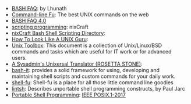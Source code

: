 
- [BASH FAQ][1]: by Lhunath
- [Command-line Fu][2]: The best UNIX commands on the web
- [BASH FAQ 4.0][3]
- [scripting programming][4]: nixCraft
- [nixCraft Bash Shell Scripting Directory][5]: 
- [How To Look Like A UNIX Guru][6]:
- [Unix Toolbox][7]: This document is a collection of Unix/Linux/BSD commands and tasks which are useful for IT work or for advanced users.
- [A Sysadmin's Unixersal Translator (ROSETTA STONE)][8]: 
- [bash-it][9]: provides a solid framework for using, developing and maintaining shell scripts and custom commands for your daily work.
- [shell-fu][10]: Shell-fu is a place for all those little command line goodies
- [lintsh][11]: Describes unportable shell programming constructs, by Paul Jarc
- [Portable Shell Programming][12]: [IEEE POSIX.1-2017](http://pubs.opengroup.org/onlinepubs/9699919799/)

[1]:http://mywiki.wooledge.org/BashFAQ
[2]:https://www.commandlinefu.com/commands/browse
[3]:https://tiswww.case.edu/php/chet/bash/FAQ
[4]:https://www.nixcraft.com/c/scripting-programming5
[5]:https://bash.cyberciti.biz/
[6]:https://www.cs.usfca.edu/~parrt/course/601/lectures/unix.util.html
[7]:http://cb.vu/unixtoolbox.xhtml
[8]:http://bhami.com/rosetta.html
[9]:https://github.com/Bash-it/bash-it
[10]:http://www.shell-fu.org/
[11]:http://code.dogmap.org./lintsh/
[12]:https://www.gnu.org/savannah-checkouts/gnu/autoconf/manual/autoconf-2.69/html_node/Portable-Shell.html
